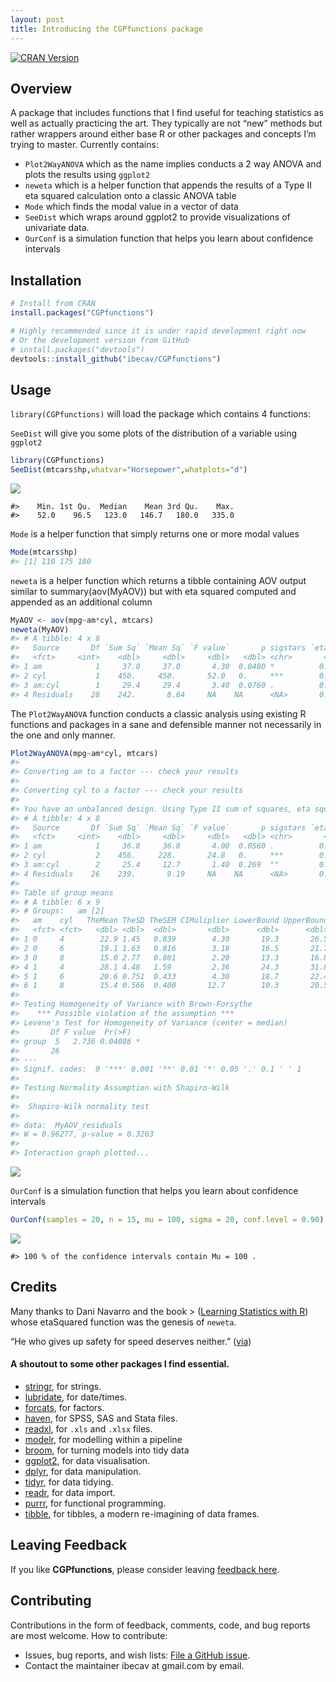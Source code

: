 ```yaml
---
layout: post
title: Introducing the CGPfunctions package
---
```


[![CRAN
Version](http://www.r-pkg.org/badges/version/CGPfunctions)](http://CRAN.R-project.org/package=CGPfunctions)

## Overview

A package that includes functions that I find useful for teaching
statistics as well as actually practicing the art. They typically are
not “new” methods but rather wrappers around either base R or other
packages and concepts I’m trying to master. Currently contains:

  - `Plot2WayANOVA` which as the name implies conducts a 2 way ANOVA and
    plots the results using `ggplot2`
  - `neweta` which is a helper function that appends the results of a
    Type II eta squared calculation onto a classic ANOVA table
  - `Mode` which finds the modal value in a vector of data
  - `SeeDist` which wraps around ggplot2 to provide visualizations of
    univariate data.
  - `OurConf` is a simulation function that helps you learn about
    confidence intervals

## Installation

``` r
# Install from CRAN
install.packages("CGPfunctions")

# Highly recommended since it is under rapid development right now
# Or the development version from GitHub
# install.packages("devtools")
devtools::install_github("ibecav/CGPfunctions")
```

## Usage

`library(CGPfunctions)` will load the package which contains 4
functions:

`SeeDist` will give you some plots of the distribution of a variable
using `ggplot2`

``` r
library(CGPfunctions)
SeeDist(mtcars$hp,whatvar="Horsepower",whatplots="d")
```

![](/images/README-SeeDist-1.png)<!-- -->

    #>    Min. 1st Qu.  Median    Mean 3rd Qu.    Max. 
    #>    52.0    96.5   123.0   146.7   180.0   335.0

`Mode` is a helper function that simply returns one or more modal values

``` r
Mode(mtcars$hp)
#> [1] 110 175 180
```

`neweta` is a helper function which returns a tibble containing AOV
output similar to summary(aov(MyAOV)) but with eta squared computed and
appended as an additional column

``` r
MyAOV <- aov(mpg~am*cyl, mtcars)
neweta(MyAOV)
#> # A tibble: 4 x 8
#>   Source       Df `Sum Sq` `Mean Sq` `F value`       p sigstars `eta sq`
#>   <fct>     <int>    <dbl>     <dbl>     <dbl>   <dbl> <chr>       <dbl>
#> 1 am            1     37.0     37.0       4.30  0.0480 *          0.0330
#> 2 cyl           1    450.     450.       52.0   0.     ***        0.399 
#> 3 am:cyl        1     29.4     29.4       3.40  0.0760 .          0.0260
#> 4 Residuals    28    242.       8.64     NA    NA      <NA>       0.215
```

The `Plot2WayANOVA` function conducts a classic analysis using existing
R functions and packages in a sane and defensible manner not necessarily
in the one and only manner.

``` r
Plot2WayANOVA(mpg~am*cyl, mtcars)
#> 
#> Converting am to a factor --- check your results
#> 
#> Converting cyl to a factor --- check your results
#> 
#> You have an unbalanced design. Using Type II sum of squares, eta squared may not sum to 1.0
#> # A tibble: 4 x 8
#>   Source       Df `Sum Sq` `Mean Sq` `F value`       p sigstars `eta sq`
#>   <fct>     <int>    <dbl>     <dbl>     <dbl>   <dbl> <chr>       <dbl>
#> 1 am            1     36.8     36.8       4.00  0.0560 .          0.0330
#> 2 cyl           2    456.     228.       24.8   0.     ***        0.405 
#> 3 am:cyl        2     25.4     12.7       1.40  0.269  ""         0.0230
#> 4 Residuals    26    239.       9.19     NA    NA      <NA>       0.212
#> 
#> Table of group means
#> # A tibble: 6 x 9
#> # Groups:   am [2]
#>   am    cyl   TheMean TheSD TheSEM CIMuliplier LowerBound UpperBound     N
#>   <fct> <fct>   <dbl> <dbl>  <dbl>       <dbl>      <dbl>      <dbl> <int>
#> 1 0     4        22.9 1.45   0.839        4.30       19.3       26.5     3
#> 2 0     6        19.1 1.63   0.816        3.18       16.5       21.7     4
#> 3 0     8        15.0 2.77   0.801        2.20       13.3       16.8    12
#> 4 1     4        28.1 4.48   1.59         2.36       24.3       31.8     8
#> 5 1     6        20.6 0.751  0.433        4.30       18.7       22.4     3
#> 6 1     8        15.4 0.566  0.400       12.7        10.3       20.5     2
#> 
#> Testing Homogeneity of Variance with Brown-Forsythe
#>    *** Possible violation of the assumption ***
#> Levene's Test for Homogeneity of Variance (center = median)
#>       Df F value  Pr(>F)  
#> group  5   2.736 0.04086 *
#>       26                  
#> ---
#> Signif. codes:  0 '***' 0.001 '**' 0.01 '*' 0.05 '.' 0.1 ' ' 1
#> 
#> Testing Normality Assumption with Shapiro-Wilk
#> 
#>  Shapiro-Wilk normality test
#> 
#> data:  MyAOV_residuals
#> W = 0.96277, p-value = 0.3263
#> 
#> Interaction graph plotted...
```

![](/images/README-Plot2WayANOVA-1.png)<!-- -->

`OurConf` is a simulation function that helps you learn about confidence
intervals

``` r
OurConf(samples = 20, n = 15, mu = 100, sigma = 20, conf.level = 0.90)
```

![](/images/README-OurConf-1.png)<!-- -->

    #> 100 % of the confidence intervals contain Mu = 100 .

## Credits

Many thanks to Dani Navarro and the book \> ([Learning Statistics with
R](http://www.compcogscisydney.com/learning-statistics-with-r.html))
whose etaSquared function was the genesis of `neweta`.

“He who gives up safety for speed deserves neither.”
([via](https://twitter.com/hadleywickham/status/504368538874703872))

#### A shoutout to some other packages I find essential.

  - [stringr](https://github.com/tidyverse/stringr), for strings.
  - [lubridate](https://github.com/hadley/lubridate), for date/times.
  - [forcats](https://github.com/hadley/forcats), for factors.
  - [haven](https://github.com/hadley/haven), for SPSS, SAS and Stata
    files.
  - [readxl](https://github.com/hadley/readxl), for `.xls` and `.xlsx`
    files.
  - [modelr](https://github.com/hadley/modelr), for modelling within a
    pipeline
  - [broom](https://github.com/dgrtwo/broom), for turning models into
    tidy data
  - [ggplot2](http://ggplot2.tidyverse.org), for data visualisation.
  - [dplyr](http://dplyr.tidyverse.org), for data manipulation.
  - [tidyr](http://tidyr.tidyverse.org), for data tidying.
  - [readr](http://readr.tidyverse.org), for data import.
  - [purrr](http://purrr.tidyverse.org), for functional programming.
  - [tibble](http://tibble.tidyverse.org), for tibbles, a modern
    re-imagining of data frames.

## Leaving Feedback

If you like **CGPfunctions**, please consider leaving [feedback
here](https://github.com/ibecav/CGPfunctions/issues).

## Contributing

Contributions in the form of feedback, comments, code, and bug reports
are most welcome. How to contribute:

  - Issues, bug reports, and wish lists: [File a GitHub
    issue](https://github.com/ibecav/CGPfunctions/issues).
  - Contact the maintainer ibecav at gmail.com by email.
